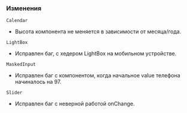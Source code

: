 ### Изменения

`Calendar`

- Высота компонента не меняется в зависимости от месяца/года.

`LightBox`

- Исправлен баг, с хедером LightBox на мобильном устройстве.

`MaskedInput`

- Исправлен баг с компонентом, когда начальное value телефона начиналось на 97.

`Slider`

- Исправлен баг с неверной работой onChange.
